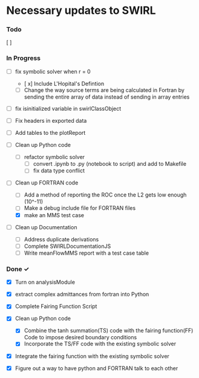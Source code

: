# Necessary updates to SWIRL

### Todo
 [ ]
### In Progress

- [ ] fix symbolic solver when r = 0
    - [ x] Include L'Hopital's Defintion
    - [  ] Change the way source terms are being calculated in Fortran by sending 
    the entire array of data instead of sending in array entries

- [ ] fix isinitialized variable in swirlClassObject
- [ ] Fix headers in exported data
- [ ] Add tables to the plotReport 

- [ ] Clean up Python code
    - [ ] refactor symbolic solver
        - [ ] convert .ipynb to .py (notebook to script) and add to Makefile
        - [ ] fix data type conflict

- [ ] Clean up FORTRAN code
  - [ ] Add a method of reporting the ROC once the L2 gets low enough (10^-11)
  - [ ] Make a debug include file for FORTRAN files
  - [x] make an MMS test case 

- [ ] Clean up Documentation
  - [ ] Address duplicate derivations
  - [ ] Complete SWIRLDocumentationJS
  - [ ] Write meanFlowMMS report with a test case table

### Done ✓

- [x] Turn on analysisModule
- [x] extract complex admittances from fortran into Python
- [x] Complete Fairing Function Script

- [x] Clean up Python code 
  - [x] Combine the tanh summation(TS) code with the fairing function(FF) Code
  to impose desired boundary conditions
  - [x] Incorporate the TS/FF code with the existing symbolic solver

- [x] Integrate the fairing function with the existing symbolic solver
- [x] Figure out a way to have python and FORTRAN talk to each other
